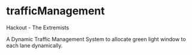 # trafficManagement
Hackout - The Extremists

A Dynamic Traffic Management System to allocate green light window to each lane dynamically.
